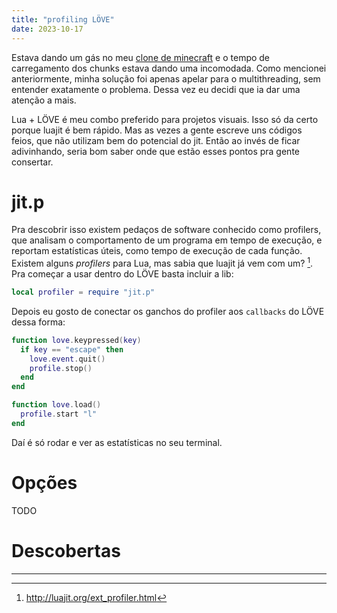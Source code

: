 ```yaml
---
title: "profiling LÖVE"
date: 2023-10-17
---
```


Estava dando um gás no meu [clone de minecraft](/blog/minecraft.md) e o tempo
de carregamento dos chunks estava dando uma incomodada. Como mencionei anteriormente,
minha solução foi apenas apelar para o multithreading, sem entender exatamente
o problema. Dessa vez eu decidi que ia dar uma atenção a mais.

Lua + LÖVE é meu combo preferido para projetos visuais. Isso só da certo porque
luajit é bem rápido. Mas as vezes a gente escreve uns códigos feios, que não
utilizam bem do potencial do jit. Então ao invés de ficar adivinhando, seria bom
saber onde que estão esses pontos pra gente consertar.

# jit.p

Pra descobrir isso existem pedaços de software conhecido como profilers, que
analisam o comportamento de um programa em tempo de execução, e reportam
estatísticas úteis, como tempo de execução de cada função. Existem alguns
_profilers_ para Lua, mas sabia que luajit já vem com um? [^1].
Pra começar a usar dentro do LÖVE basta incluir a lib:

```lua
local profiler = require "jit.p"
```

Depois eu gosto de conectar os ganchos do profiler aos `callbacks` do LÖVE dessa forma:

```lua
function love.keypressed(key)
  if key == "escape" then 
    love.event.quit() 
    profile.stop()
  end
end

function love.load()
  profile.start "l"
end
```

Daí é só rodar e ver as estatísticas no seu terminal.

# Opções

TODO

# Descobertas

---

[^1]: http://luajit.org/ext_profiler.html
